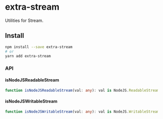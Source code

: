 # extra-stream
Utilities for Stream.

## Install
```sh
npm install --save extra-stream
# or
yarn add extra-stream
```

### API
#### isNodeJSReadableStream
```ts
function isNodeJSReadableStream(val: any): val is NodeJS.ReadableStream
```

#### isNodeJSWritableStream
```ts
function isNodeJSWritableStream(val: any): val is NodeJS.WritableStream
```
